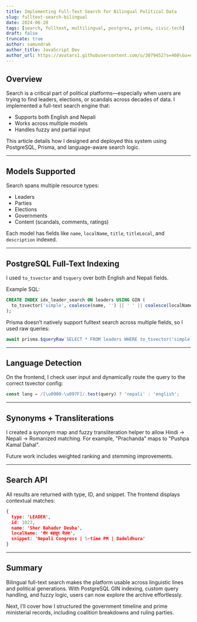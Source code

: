 ```yaml
---
title: Implementing Full-Text Search for Bilingual Political Data
slug: fulltext-search-bilingual
date: 2024-06-28
tags: [search, fulltext, multilingual, postgres, prisma, civic-tech]
draft: false
truncate: true
author: samundrak
author_title: JavaScript Dev
author_url: https://avatars1.githubusercontent.com/u/3079452?s=460\&u=e5bd48488cb71b665ea5403192c6b8a963644a08\&v=4
---
```


## Overview

Search is a critical part of political platforms—especially when users are trying to find leaders, elections, or scandals across decades of data. I implemented a full-text search engine that:

* Supports both English and Nepali
* Works across multiple models
* Handles fuzzy and partial input

This article details how I designed and deployed this system using PostgreSQL, Prisma, and language-aware search logic.
<!-- truncate    -->

---

## Models Supported

Search spans multiple resource types:

* Leaders
* Parties
* Elections
* Governments
* Content (scandals, comments, ratings)

Each model has fields like `name`, `localName`, `title`, `titleLocal`, and `description` indexed.

---

## PostgreSQL Full-Text Indexing

I used `to_tsvector` and `tsquery` over both English and Nepali fields.

Example SQL:

```sql
CREATE INDEX idx_leader_search ON leaders USING GIN (
  to_tsvector('simple', coalesce(name, '') || ' ' || coalesce(localName, ''))
);
```

Prisma doesn’t natively support fulltext search across multiple fields, so I used raw queries:

```ts
await prisma.$queryRaw`SELECT * FROM leaders WHERE to_tsvector('simple', name || ' ' || localName) @@ plainto_tsquery(${term})`
```

---

## Language Detection

On the frontend, I check user input and dynamically route the query to the correct tsvector config:

```ts
const lang = /[\u0900-\u097F]/.test(query) ? 'nepali' : 'english';
```

---

## Synonyms + Transliterations

I created a synonym map and fuzzy transliteration helper to allow Hindi → Nepali → Romanized matching. For example, "Prachanda" maps to "Pushpa Kamal Dahal".

Future work includes weighted ranking and stemming improvements.

---

## Search API

All results are returned with type, ID, and snippet. The frontend displays contextual matches:

```json
{
  type: 'LEADER',
  id: 1023,
  name: 'Sher Bahadur Deuba',
  localName: 'शेर बहादुर देउवा',
  snippet: 'Nepali Congress | 5-time PM | Dadeldhura'
}
```

---

## Summary

Bilingual full-text search makes the platform usable across linguistic lines and political generations. With PostgreSQL GIN indexing, custom query handling, and fuzzy logic, users can now explore the archive effortlessly.

Next, I’ll cover how I structured the government timeline and prime ministerial records, including coalition breakdowns and ruling parties.
